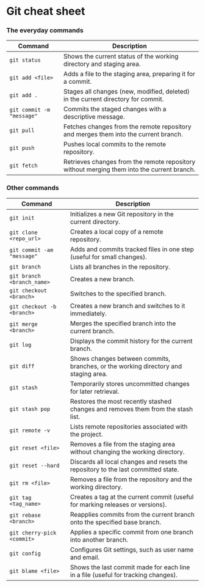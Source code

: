 # Git cheat sheet

### The everyday commands

| Command                     | Description                                                                                  |
|-----------------------------|----------------------------------------------------------------------------------------------|
| `git status`                | Shows the current status of the working directory and staging area.                          |
| `git add <file>`            | Adds a file to the staging area, preparing it for a commit.                                  |
| `git add .`                 | Stages all changes (new, modified, deleted) in the current directory for commit.             |
| `git commit -m "message"`   | Commits the staged changes with a descriptive message.                                       |
| `git pull`                  | Fetches changes from the remote repository and merges them into the current branch.          |
| `git push`                  | Pushes local commits to the remote repository.                                               |
| `git fetch`                 | Retrieves changes from the remote repository without merging them into the current branch.   |


### Other commands

| Command                     | Description                                                                                  |
|-----------------------------|----------------------------------------------------------------------------------------------|
| `git init`                  | Initializes a new Git repository in the current directory.                                   |
| `git clone <repo_url>`      | Creates a local copy of a remote repository.                                                 |
| `git commit -am "message"`  | Adds and commits tracked files in one step (useful for small changes).                      |
| `git branch`                | Lists all branches in the repository.                                                        |
| `git branch <branch_name>`  | Creates a new branch.                                                                        |
| `git checkout <branch>`     | Switches to the specified branch.                                                            |
| `git checkout -b <branch>`  | Creates a new branch and switches to it immediately.                                         |
| `git merge <branch>`        | Merges the specified branch into the current branch.                                         |
| `git log`                   | Displays the commit history for the current branch.                                          |
| `git diff`                  | Shows changes between commits, branches, or the working directory and staging area.          |
| `git stash`                 | Temporarily stores uncommitted changes for later retrieval.                                  |
| `git stash pop`             | Restores the most recently stashed changes and removes them from the stash list.             |
| `git remote -v`             | Lists remote repositories associated with the project.                                       |
| `git reset <file>`          | Removes a file from the staging area without changing the working directory.                 |
| `git reset --hard`          | Discards all local changes and resets the repository to the last committed state.            |
| `git rm <file>`             | Removes a file from the repository and the working directory.                                |
| `git tag <tag_name>`        | Creates a tag at the current commit (useful for marking releases or versions).               |
| `git rebase <branch>`       | Reapplies commits from the current branch onto the specified base branch.                    |
| `git cherry-pick <commit>`  | Applies a specific commit from one branch into another branch.                               |
| `git config`                | Configures Git settings, such as user name and email.                                        |
| `git blame <file>`          | Shows the last commit made for each line in a file (useful for tracking changes).            |
